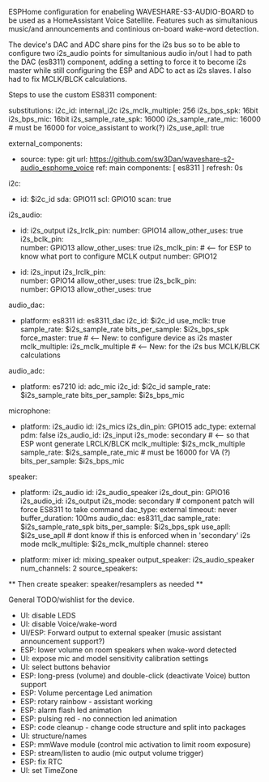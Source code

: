 ESPHome configuration for enabeling WAVESHARE-S3-AUDIO-BOARD to be used as a HomeAssistant Voice Satellite.
Features such as simultanious music/and announcements and continious on-board wake-word detection.

The device's DAC and ADC share pins for the i2s bus so to be able to configure two i2s_audio points for 
simultanious audio in/out I had to path the DAC (es8311) component, adding a setting to force it to become 
i2s master while still configuring the ESP and ADC to act as i2s slaves. I also had to fix MCLK/BLCK calculations.

Steps to use the custom ES8311 component:

substitutions:
  i2c_id: internal_i2c
  i2s_mclk_multiple: 256
  i2s_bps_spk: 16bit
  i2s_bps_mic: 16bit
  i2s_sample_rate_spk: 16000
  i2s_sample_rate_mic: 16000 # must be 16000 for voice_assistant to work(?)
  i2s_use_apll: true
  
external_components:
  - source:
      type: git
      url: https://github.com/sw3Dan/waveshare-s2-audio_esphome_voice
      ref: main
    components: [ es8311 ]
    refresh: 0s

i2c:
  - id: $i2c_id
    sda: GPIO11
    scl: GPIO10
    scan: true

i2s_audio:
  - id: i2s_output
    i2s_lrclk_pin: 
      number: GPIO14
      allow_other_uses: true
    i2s_bclk_pin:  
      number: GPIO13
      allow_other_uses: true
    i2s_mclk_pin: # <-- for ESP to know what port to configure MCLK output
      number: GPIO12

  - id: i2s_input
    i2s_lrclk_pin:  
      number: GPIO14
      allow_other_uses: true
    i2s_bclk_pin:  
      number: GPIO13
      allow_other_uses: true

audio_dac:
  - platform: es8311
    id: es8311_dac
    i2c_id: $i2c_id
    use_mclk: true
    sample_rate: $i2s_sample_rate
    bits_per_sample: $i2s_bps_spk
    force_master: true # <-- New: to configure device as i2s master
    mclk_multiple: i2s_mclk_multiple # <-- New: for the i2s bus MCLK/BLCK calculations

audio_adc:
  - platform: es7210
    id: adc_mic
    i2c_id: $i2c_id
    sample_rate: $i2s_sample_rate
    bits_per_sample: $i2s_bps_mic

microphone:
  - platform: i2s_audio
    id: i2s_mics
    i2s_din_pin: GPIO15
    adc_type: external
    pdm: false
    i2s_audio_id: i2s_input
    i2s_mode: secondary # <-- so that ESP wont generate LRCLK/BLCK
    mclk_multiple: $i2s_mclk_multiple
    sample_rate: $i2s_sample_rate_mic # must be 16000 for VA (?)
    bits_per_sample: $i2s_bps_mic
    
speaker:
  - platform: i2s_audio
    id: i2s_audio_speaker
    i2s_dout_pin: GPIO16
    i2s_audio_id: i2s_output
    i2s_mode: secondary # component patch will force ES8311 to take command
    dac_type: external
    timeout: never
    buffer_duration: 100ms
    audio_dac: es8311_dac
    sample_rate: $i2s_sample_rate_spk
    bits_per_sample: $i2s_bps_spk
    use_apll: $i2s_use_apll # dont know if this is enforced when in 'secondary' i2s mode
    mclk_multiple: $i2s_mclk_multiple
    channel: stereo

  - platform: mixer
    id: mixing_speaker
    output_speaker: i2s_audio_speaker
    num_channels: 2
    source_speakers:

** Then create speaker: speaker/resamplers as needed ** 

General TODO/wishlist for the device.
* UI: disable LEDS
* UI: disable Voice/wake-word
* UI/ESP: Forward output to external speaker (music assistant announcement support?)
* ESP: lower volume on room speakers when wake-word detected
* UI: expose mic and model sensitivity calibration settings
* UI: select buttons behavior
* ESP: long-press (volume) and double-click  (deactivate Voice) button support
* ESP: Volume percentage Led animation
* ESP: rotary rainbow - assistant working
* ESP: alarm flash led animation
* ESP: pulsing red - no connection led animation
* ESP: code cleanup - change code structure and split into packages
* UI: structure/names
* ESP: mmWave module (control mic activation to limit room exposure)
* ESP: stream/listen to audio (mic output volume trigger)
* ESP: fix RTC
* UI: set TimeZone
